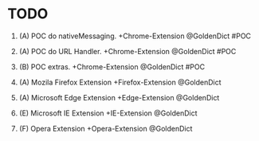 
# TODO

1. (A) POC do nativeMessaging. +Chrome-Extension @GoldenDict #POC  
1. (A) POC do URL Handler. +Chrome-Extension @GoldenDict #POC  
1. (B) POC extras. +Chrome-Extension @GoldenDict #POC  

1. (A) Mozila Firefox Extension +Firefox-Extension @GoldenDict  
1. (A) Microsoft Edge Extension +Edge-Extension @GoldenDict  
1. (E) Microsoft IE Extension +IE-Extension @GoldenDict  
1. (F) Opera Extension +Opera-Extension @GoldenDict  
